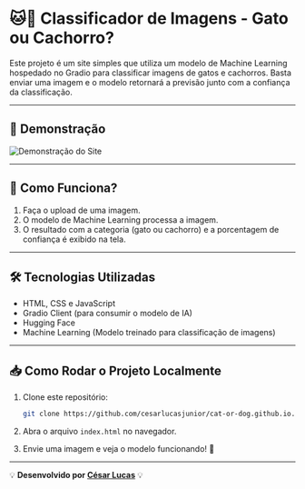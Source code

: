 # 🐱🐶 Classificador de Imagens - Gato ou Cachorro?  

Este projeto é um site simples que utiliza um modelo de Machine Learning hospedado no Gradio para classificar imagens de gatos e cachorros. Basta enviar uma imagem e o modelo retornará a previsão junto com a confiança da classificação.

---

## 🌟 Demonstração  

![Demonstração do Site](https://cesarlucasjunior.github.io/cat-or-dog.github.io/)  

---

## 🚀 Como Funciona?
1. Faça o upload de uma imagem.
2. O modelo de Machine Learning processa a imagem.
3. O resultado com a categoria (gato ou cachorro) e a porcentagem de confiança é exibido na tela.

---
## 🛠 Tecnologias Utilizadas
- HTML, CSS e JavaScript
- Gradio Client (para consumir o modelo de IA)
- Hugging Face
- Machine Learning (Modelo treinado para classificação de imagens)

---

## 📥 Como Rodar o Projeto Localmente

1. Clone este repositório:
   ```bash
   git clone https://github.com/cesarlucasjunior/cat-or-dog.github.io.git
   ```

2. Abra o arquivo `index.html` no navegador.

3. Envie uma imagem e veja o modelo funcionando! 🎉

---

💡 **Desenvolvido por [César Lucas](https://github.com/cesarlucasjunior)** 💡



